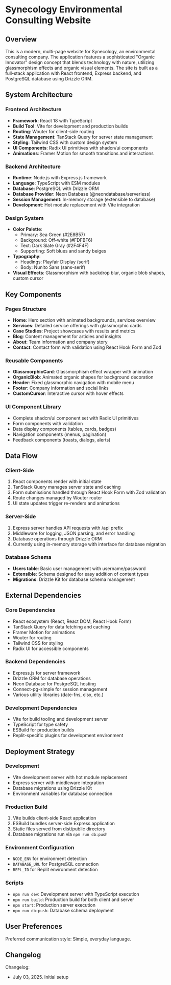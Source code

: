 # Synecology Environmental Consulting Website

## Overview

This is a modern, multi-page website for Synecology, an environmental consulting company. The application features a sophisticated "Organic Innovator" design concept that blends technology with nature, utilizing glassmorphism effects and organic visual elements. The site is built as a full-stack application with React frontend, Express backend, and PostgreSQL database using Drizzle ORM.

## System Architecture

### Frontend Architecture
- **Framework**: React 18 with TypeScript
- **Build Tool**: Vite for development and production builds
- **Routing**: Wouter for client-side routing
- **State Management**: TanStack Query for server state management
- **Styling**: Tailwind CSS with custom design system
- **UI Components**: Radix UI primitives with shadcn/ui components
- **Animations**: Framer Motion for smooth transitions and interactions

### Backend Architecture
- **Runtime**: Node.js with Express.js framework
- **Language**: TypeScript with ESM modules
- **Database**: PostgreSQL with Drizzle ORM
- **Database Provider**: Neon Database (@neondatabase/serverless)
- **Session Management**: In-memory storage (extensible to database)
- **Development**: Hot module replacement with Vite integration

### Design System
- **Color Palette**: 
  - Primary: Sea Green (#2E8B57)
  - Background: Off-white (#FDFBF6)
  - Text: Dark Slate Gray (#2F4F4F)
  - Supporting: Soft blues and sandy beiges
- **Typography**: 
  - Headings: Playfair Display (serif)
  - Body: Nunito Sans (sans-serif)
- **Visual Effects**: Glassmorphism with backdrop blur, organic blob shapes, custom cursor

## Key Components

### Pages Structure
- **Home**: Hero section with animated backgrounds, services overview
- **Services**: Detailed service offerings with glassmorphic cards
- **Case Studies**: Project showcases with results and metrics
- **Blog**: Content management for articles and insights
- **About**: Team information and company story
- **Contact**: Contact form with validation using React Hook Form and Zod

### Reusable Components
- **GlassmorphicCard**: Glassmorphism effect wrapper with animation
- **OrganicBlob**: Animated organic shapes for background decoration
- **Header**: Fixed glassmorphic navigation with mobile menu
- **Footer**: Company information and social links
- **CustomCursor**: Interactive cursor with hover effects

### UI Component Library
- Complete shadcn/ui component set with Radix UI primitives
- Form components with validation
- Data display components (tables, cards, badges)
- Navigation components (menus, pagination)
- Feedback components (toasts, dialogs, alerts)

## Data Flow

### Client-Side
1. React components render with initial state
2. TanStack Query manages server state and caching
3. Form submissions handled through React Hook Form with Zod validation
4. Route changes managed by Wouter router
5. UI state updates trigger re-renders and animations

### Server-Side
1. Express server handles API requests with /api prefix
2. Middleware for logging, JSON parsing, and error handling
3. Database operations through Drizzle ORM
4. Currently using in-memory storage with interface for database migration

### Database Schema
- **Users table**: Basic user management with username/password
- **Extensible**: Schema designed for easy addition of content types
- **Migrations**: Drizzle Kit for database schema management

## External Dependencies

### Core Dependencies
- React ecosystem (React, React DOM, React Hook Form)
- TanStack Query for data fetching and caching
- Framer Motion for animations
- Wouter for routing
- Tailwind CSS for styling
- Radix UI for accessible components

### Backend Dependencies
- Express.js for server framework
- Drizzle ORM for database operations
- Neon Database for PostgreSQL hosting
- Connect-pg-simple for session management
- Various utility libraries (date-fns, clsx, etc.)

### Development Dependencies
- Vite for build tooling and development server
- TypeScript for type safety
- ESBuild for production builds
- Replit-specific plugins for development environment

## Deployment Strategy

### Development
- Vite development server with hot module replacement
- Express server with middleware integration
- Database migrations using Drizzle Kit
- Environment variables for database connection

### Production Build
1. Vite builds client-side React application
2. ESBuild bundles server-side Express application
3. Static files served from dist/public directory
4. Database migrations run via `npm run db:push`

### Environment Configuration
- `NODE_ENV` for environment detection
- `DATABASE_URL` for PostgreSQL connection
- `REPL_ID` for Replit environment detection

### Scripts
- `npm run dev`: Development server with TypeScript execution
- `npm run build`: Production build for both client and server
- `npm start`: Production server execution
- `npm run db:push`: Database schema deployment

## User Preferences

Preferred communication style: Simple, everyday language.

## Changelog

Changelog:
- July 03, 2025. Initial setup
